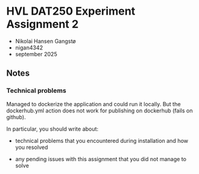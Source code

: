 # HVL DAT250 Experiment Assignment 2
- Nikolai Hansen Gangstø
- nigan4342
- september 2025

## Notes
### Technical problems

Managed to dockerize the application and could run it locally. But the dockerhub.yml action does not work for publishing on dockerhub (fails on github).




In particular, you should write about:
- technical problems that you encountered during installation and how you resolved
  
- any pending issues with this assignment that you did not manage to solve
